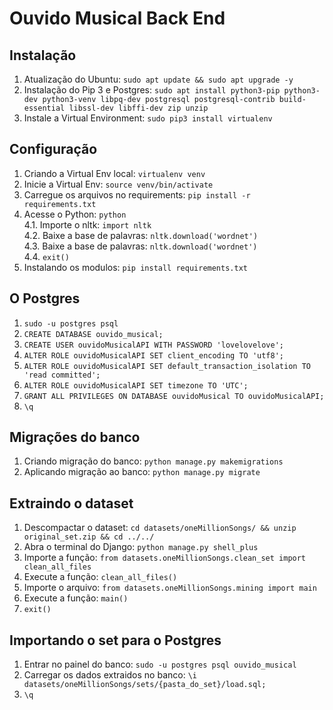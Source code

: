 # Ouvido Musical Back End  
## Instalação  
1. Atualização do Ubuntu: `sudo apt update && sudo apt upgrade -y`  
2. Instalação do Pip 3 e Postgres: `sudo apt install python3-pip python3-dev python3-venv libpq-dev postgresql postgresql-contrib build-essential libssl-dev libffi-dev zip unzip`  
3. Instale a Virtual Environment: `sudo pip3 install virtualenv`  

## Configuração  
1. Criando a Virtual Env local: `virtualenv venv`  
2. Inicie a Virtual Env: `source venv/bin/activate`  
3. Carregue os arquivos no requirements: `pip install -r requirements.txt`  
4. Acesse o Python: `python`  
4.1. Importe o nltk: `import nltk`  
4.2. Baixe a base de palavras: `nltk.download('wordnet')`  
4.3. Baixe a base de palavras: `nltk.download('wordnet')`  
4.4. `exit()`        
5. Instalando os modulos: `pip install requirements.txt`  

## O Postgres  
1. `sudo -u postgres psql`  
2. `CREATE DATABASE ouvido_musical;`  
3. `CREATE USER ouvidoMusicalAPI WITH PASSWORD 'lovelovelove';`  
4. `ALTER ROLE ouvidoMusicalAPI SET client_encoding TO 'utf8';`  
5. `ALTER ROLE ouvidoMusicalAPI SET default_transaction_isolation TO 'read committed';`  
6. `ALTER ROLE ouvidoMusicalAPI SET timezone TO 'UTC';`  
7. `GRANT ALL PRIVILEGES ON DATABASE ouvidoMusical TO ouvidoMusicalAPI;`  
8. `\q` 

## Migrações do banco  
1. Criando migração do banco: `python manage.py makemigrations`  
2. Aplicando migração ao banco: `python manage.py migrate`  

## Extraindo o dataset  
1. Descompactar o dataset: `cd datasets/oneMillionSongs/ && unzip original_set.zip && cd ../../`  
2. Abra o terminal do Django: `python manage.py shell_plus`  
3. Importe a função: `from datasets.oneMillionSongs.clean_set import clean_all_files`  
4. Execute a função: `clean_all_files()`  
5. Importe o arquivo: `from datasets.oneMillionSongs.mining import main`  
6. Execute a função: `main()`  
7. `exit()`  

## Importando o set para o Postgres  
1. Entrar no painel do banco: `sudo -u postgres psql ouvido_musical`  
2. Carregar os dados extraidos no banco: `\i datasets/oneMillionSongs/sets/{pasta_do_set}/load.sql;`  
3. `\q`  


